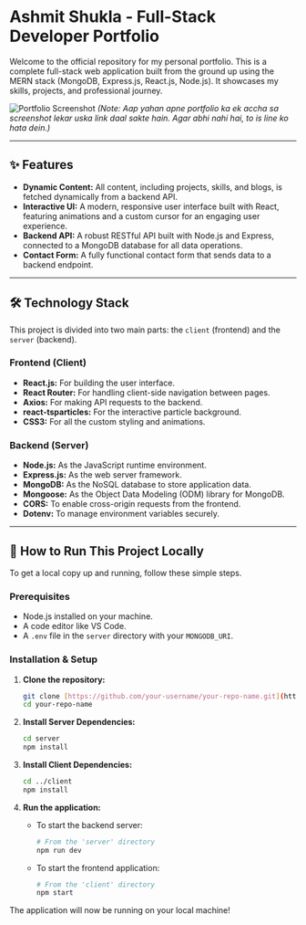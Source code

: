 # Ashmit Shukla - Full-Stack Developer Portfolio

Welcome to the official repository for my personal portfolio. This is a complete full-stack web application built from the ground up using the MERN stack (MongoDB, Express.js, React.js, Node.js). It showcases my skills, projects, and professional journey.

![Portfolio Screenshot](https://i.imgur.com/your-screenshot-url.png) 
*(Note: Aap yahan apne portfolio ka ek accha sa screenshot lekar uska link daal sakte hain. Agar abhi nahi hai, to is line ko hata dein.)*

---

## ✨ Features

* **Dynamic Content:** All content, including projects, skills, and blogs, is fetched dynamically from a backend API.
* **Interactive UI:** A modern, responsive user interface built with React, featuring animations and a custom cursor for an engaging user experience.
* **Backend API:** A robust RESTful API built with Node.js and Express, connected to a MongoDB database for all data operations.
* **Contact Form:** A fully functional contact form that sends data to a backend endpoint.

---

## 🛠️ Technology Stack

This project is divided into two main parts: the `client` (frontend) and the `server` (backend).

### Frontend (Client)

* **React.js:** For building the user interface.
* **React Router:** For handling client-side navigation between pages.
* **Axios:** For making API requests to the backend.
* **react-tsparticles:** For the interactive particle background.
* **CSS3:** For all the custom styling and animations.

### Backend (Server)

* **Node.js:** As the JavaScript runtime environment.
* **Express.js:** As the web server framework.
* **MongoDB:** As the NoSQL database to store application data.
* **Mongoose:** As the Object Data Modeling (ODM) library for MongoDB.
* **CORS:** To enable cross-origin requests from the frontend.
* **Dotenv:** To manage environment variables securely.

---

## 🚀 How to Run This Project Locally

To get a local copy up and running, follow these simple steps.

### Prerequisites

* Node.js installed on your machine.
* A code editor like VS Code.
* A `.env` file in the `server` directory with your `MONGODB_URI`.

### Installation & Setup

1.  **Clone the repository:**
    ```sh
    git clone [https://github.com/your-username/your-repo-name.git](https://github.com/your-username/your-repo-name.git)
    cd your-repo-name
    ```

2.  **Install Server Dependencies:**
    ```sh
    cd server
    npm install
    ```

3.  **Install Client Dependencies:**
    ```sh
    cd ../client
    npm install
    ```

4.  **Run the application:**
    * To start the backend server:
        ```sh
        # From the 'server' directory
        npm run dev
        ```
    * To start the frontend application:
        ```sh
        # From the 'client' directory
        npm start
        ```
The application will now be running on your local machine!